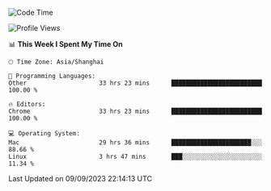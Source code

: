 <!--START_SECTION:waka-->
![Code Time](http://img.shields.io/badge/Code%20Time-1%2C223%20hrs%2017%20mins-blue)

![Profile Views](http://img.shields.io/badge/Profile%20Views-0-blue)

📊 **This Week I Spent My Time On** 

```text
🕑︎ Time Zone: Asia/Shanghai

💬 Programming Languages: 
Other                    33 hrs 23 mins      █████████████████████████   100.00 % 

🔥 Editors: 
Chrome                   33 hrs 23 mins      █████████████████████████   100.00 % 

💻 Operating System: 
Mac                      29 hrs 36 mins      ██████████████████████░░░   88.66 % 
Linux                    3 hrs 47 mins       ███░░░░░░░░░░░░░░░░░░░░░░   11.34 % 
```


 Last Updated on 09/09/2023 22:14:13 UTC
<!--END_SECTION:waka-->